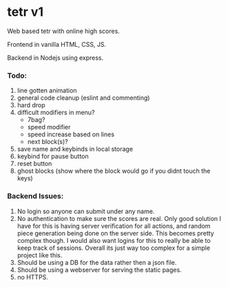 # tetr v1

Web based tetr with online high scores.

Frontend in vanilla HTML, CSS, JS.

Backend in Nodejs using express.

### Todo:

1. line gotten animation
1. general code cleanup (eslint and commenting)
1. hard drop
1. difficult modifiers in menu?
   - 7bag?
   - speed modifier
   - speed increase based on lines
   - next block(s)?
1. save name and keybinds in local storage
1. keybind for pause button
1. reset button
1. ghost blocks (show where the block would go if you didnt touch the keys)

### Backend Issues:

1. No login so anyone can submit under any name.
1. No authentication to make sure the scores are real. Only good solution I have for this is having server verification for all actions, and random piece generation being done on the server side. This becomes pretty complex though. I would also want logins for this to really be able to keep track of sessions. Overall its just way too complex for a simple project like this.
1. Should be using a DB for the data rather then a json file.
1. Should be using a webserver for serving the static pages.
1. no HTTPS.
